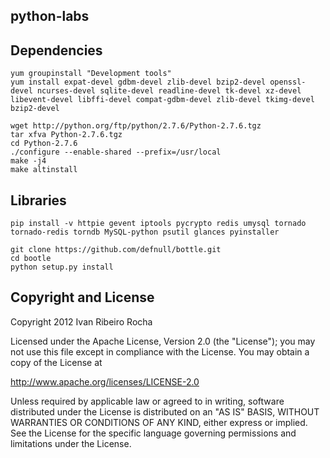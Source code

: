 python-labs
-----------

Dependencies
-----------

```shell
yum groupinstall "Development tools"
yum install expat-devel gdbm-devel zlib-devel bzip2-devel openssl-devel ncurses-devel sqlite-devel readline-devel tk-devel xz-devel libevent-devel libffi-devel compat-gdbm-devel zlib-devel tkimg-devel bzip2-devel
```

```shell
wget http://python.org/ftp/python/2.7.6/Python-2.7.6.tgz
tar xfva Python-2.7.6.tgz
cd Python-2.7.6
./configure --enable-shared --prefix=/usr/local
make -j4
make altinstall
```

Libraries
-----------

```shell
pip install -v httpie gevent iptools pycrypto redis umysql tornado tornado-redis torndb MySQL-python psutil glances pyinstaller
```

```shell
git clone https://github.com/defnull/bottle.git
cd bootle
python setup.py install
```

Copyright and License
---------------------
Copyright 2012 Ivan Ribeiro Rocha

Licensed under the Apache License, Version 2.0 (the "License");
you may not use this file except in compliance with the License.
You may obtain a copy of the License at

   http://www.apache.org/licenses/LICENSE-2.0

Unless required by applicable law or agreed to in writing, software
distributed under the License is distributed on an "AS IS" BASIS,
WITHOUT WARRANTIES OR CONDITIONS OF ANY KIND, either express or implied.
See the License for the specific language governing permissions and
limitations under the License.

[Python]: http://python.org/
